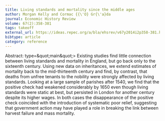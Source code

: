 ```yaml
---
title: Living standards and mortality since the middle ages
author: Morgan Kelly and Cormac {{\'O} Gr{\'a}da
journal: Economic History Review
volume: 67(2):358-381
tags: takeoff
external_url: https://ideas.repec.org/a/bla/ehsrev/v67y2014i2p358-381.html
bibtype: article
category: reference
---
```

Abstract:  type=\&quot;main\&quot;> Existing studies find little connection between living standards and mortality in England, but go back only to the sixteenth century. Using new data on inheritances, we extend estimates of mortality back to the mid-thirteenth century and find, by contrast, that deaths from unfree tenants to the nobility were strongly affected by living standards. Looking at a large sample of parishes after 1540, we find that the positive check had weakened considerably by 1650 even though living standards were static at best, but persisted in London for another century despite its higher wages. In both cases the disappearance of the positive check coincided with the introduction of systematic poor relief, suggesting that government action may have played a role in breaking the link between harvest failure and mass mortality.
